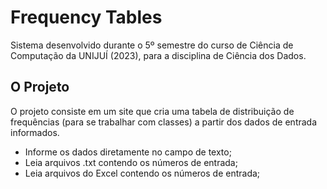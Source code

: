 # Frequency Tables
Sistema desenvolvido durante o 5º semestre do curso de Ciência de Computação da UNIJUÍ (2023), para a disciplina de Ciência dos Dados.

## O Projeto
O projeto consiste em um site que cria uma tabela de distribuição de frequências (para se trabalhar com classes) a partir dos dados de entrada informados.
- Informe os dados diretamente no campo de texto;
- Leia arquivos .txt contendo os números de entrada;
- Leia arquivos do Excel contendo os números de entrada;
